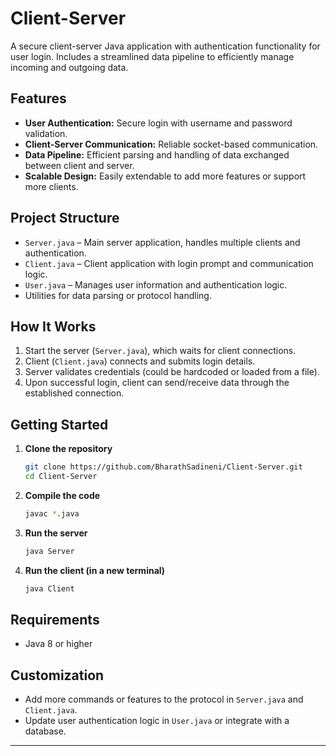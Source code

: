 # Client-Server

A secure client-server Java application with authentication functionality for user login. Includes a streamlined data pipeline to efficiently manage incoming and outgoing data.

## Features

- **User Authentication:** Secure login with username and password validation.
- **Client-Server Communication:** Reliable socket-based communication.
- **Data Pipeline:** Efficient parsing and handling of data exchanged between client and server.
- **Scalable Design:** Easily extendable to add more features or support more clients.

## Project Structure

- `Server.java` – Main server application, handles multiple clients and authentication.
- `Client.java` – Client application with login prompt and communication logic.
- `User.java` – Manages user information and authentication logic.
- Utilities for data parsing or protocol handling.

## How It Works

1. Start the server (`Server.java`), which waits for client connections.
2. Client (`Client.java`) connects and submits login details.
3. Server validates credentials (could be hardcoded or loaded from a file).
4. Upon successful login, client can send/receive data through the established connection.

## Getting Started

1. **Clone the repository**
   ```bash
   git clone https://github.com/BharathSadineni/Client-Server.git
   cd Client-Server
   ```

2. **Compile the code**
   ```bash
   javac *.java
   ```

3. **Run the server**
   ```bash
   java Server
   ```

4. **Run the client (in a new terminal)**
   ```bash
   java Client
   ```

## Requirements

- Java 8 or higher

## Customization

- Add more commands or features to the protocol in `Server.java` and `Client.java`.
- Update user authentication logic in `User.java` or integrate with a database.

---
